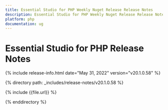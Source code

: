 ```yaml
---
title: Essential Studio for PHP Weekly Nuget Release Release Notes  
description: Essential Studio for PHP Weekly Nuget Release Release Notes  
platform: php
documentation: ug
---
```


# Essential Studio for PHP  Release Notes  

{% include release-info.html date="May 31, 2022"  version="v20.1.0.58" %} 


{% directory path: _includes/release-notes/v20.1.0.58 %}

{% include {{file.url}} %}

{% enddirectory %}